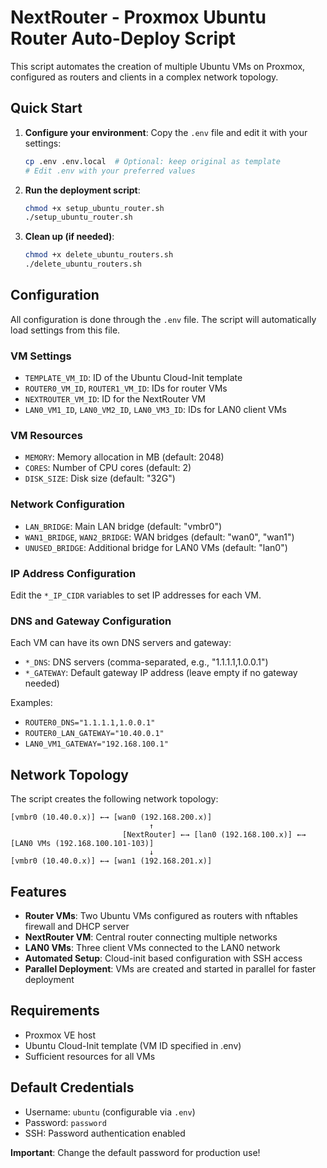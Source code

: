 # NextRouter - Proxmox Ubuntu Router Auto-Deploy Script

This script automates the creation of multiple Ubuntu VMs on Proxmox, configured as routers and clients in a complex network topology.

## Quick Start

1. **Configure your environment**:
   Copy the `.env` file and edit it with your settings:
   ```bash
   cp .env .env.local  # Optional: keep original as template
   # Edit .env with your preferred values
   ```

2. **Run the deployment script**:
   ```bash
   chmod +x setup_ubuntu_router.sh
   ./setup_ubuntu_router.sh
   ```

3. **Clean up (if needed)**:
   ```bash
   chmod +x delete_ubuntu_routers.sh
   ./delete_ubuntu_routers.sh
   ```

## Configuration

All configuration is done through the `.env` file. The script will automatically load settings from this file.

### VM Settings
- `TEMPLATE_VM_ID`: ID of the Ubuntu Cloud-Init template
- `ROUTER0_VM_ID`, `ROUTER1_VM_ID`: IDs for router VMs
- `NEXTROUTER_VM_ID`: ID for the NextRouter VM
- `LAN0_VM1_ID`, `LAN0_VM2_ID`, `LAN0_VM3_ID`: IDs for LAN0 client VMs

### VM Resources
- `MEMORY`: Memory allocation in MB (default: 2048)
- `CORES`: Number of CPU cores (default: 2)
- `DISK_SIZE`: Disk size (default: "32G")

### Network Configuration
- `LAN_BRIDGE`: Main LAN bridge (default: "vmbr0")
- `WAN1_BRIDGE`, `WAN2_BRIDGE`: WAN bridges (default: "wan0", "wan1")
- `UNUSED_BRIDGE`: Additional bridge for LAN0 VMs (default: "lan0")

### IP Address Configuration
Edit the `*_IP_CIDR` variables to set IP addresses for each VM.

### DNS and Gateway Configuration
Each VM can have its own DNS servers and gateway:
- `*_DNS`: DNS servers (comma-separated, e.g., "1.1.1.1,1.0.0.1")
- `*_GATEWAY`: Default gateway IP address (leave empty if no gateway needed)

Examples:
- `ROUTER0_DNS="1.1.1.1,1.0.0.1"`
- `ROUTER0_LAN_GATEWAY="10.40.0.1"`
- `LAN0_VM1_GATEWAY="192.168.100.1"`

## Network Topology

The script creates the following network topology:

```
[vmbr0 (10.40.0.x)] ←→ [wan0 (192.168.200.x)]
                               ↑
                         [NextRouter] ←→ [lan0 (192.168.100.x)] ←→ [LAN0 VMs (192.168.100.101-103)]
                               ↓
[vmbr0 (10.40.0.x)] ←→ [wan1 (192.168.201.x)]
```

## Features

- **Router VMs**: Two Ubuntu VMs configured as routers with nftables firewall and DHCP server
- **NextRouter VM**: Central router connecting multiple networks
- **LAN0 VMs**: Three client VMs connected to the LAN0 network
- **Automated Setup**: Cloud-init based configuration with SSH access
- **Parallel Deployment**: VMs are created and started in parallel for faster deployment

## Requirements

- Proxmox VE host
- Ubuntu Cloud-Init template (VM ID specified in .env)
- Sufficient resources for all VMs

## Default Credentials

- Username: `ubuntu` (configurable via `.env`)
- Password: `password`
- SSH: Password authentication enabled

**Important**: Change the default password for production use!